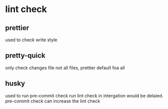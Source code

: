 # lint check

## prettier

used to check write style

## pretty-quick

only check changes file not all files, prettier default foa all

## husky

used to run pre-commit check
run lint check in intergation would be delaied. pre-commit check can increase the lint check
